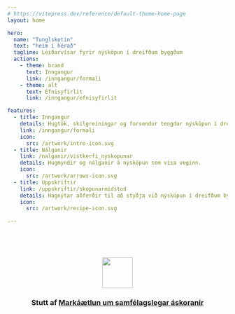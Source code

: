 ```yaml
---
# https://vitepress.dev/reference/default-theme-home-page
layout: home

hero:
  name: "Tunglskotin"
  text: "heim í hérað"
  tagline: Leiðarvísar fyrir nýsköpun í dreifðum byggðum
  actions:
    - theme: brand
      text: Inngangur
      link: /inngangur/formali
    - theme: alt
      text: Efnisyfirlit
      link: /inngangur/efnisyfirlit

features:
  - title: Inngangur
    details: Hugtök, skilgreiningar og forsendur tengdar nýsköpun í dreifðum byggðum.
    link: /inngangur/formali
    icon: 
      src: /artwork/intro-icon.svg
  - title: Nálganir
    link: /nalganir/vistkerfi_nyskopunar
    details: Hugmyndir og nálganir á nýsköpun sem vísa veginn.
    icon: 
      src: /artwork/arrows-icon.svg
  - title: Uppskriftir
    link: /uppskriftir/skopunarmidstod
    details: Hagnýtar aðferðir til að styðja við nýsköpun í dreifðum byggðum.
    icon: 
      src: /artwork/recipe-icon.svg
 
---
```


<style scoped>

  .bottom-acknowledements {
    width:100%;
    display: flex;
    align-items:center;
    justify-content:center;
  }
  .acknowledements {
        text-align:center;
        padding-top:60px;
        max-width:450px;
  }

  .sponsor-logo {
    margin-left:auto;
    margin-right:auto;
    display:block;
    width:70px;
    margin-bottom:10px;
  }

</style>

<div class="bottom-acknowledements">

  <div class="acknowledements">
        <img src="/artwork/rannis.png" class="sponsor-logo">
        <div><h3>Stutt af <strong><a href="https://www.rannis.is/sjodir/rannsoknir/markaaetlun-um-samfelagslegar-askoranir/">Markáætlun um samfélagslegar áskoranir</a></strong></h3></div>
  </div>

</div>